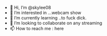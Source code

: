 - 👋 Hi, I’m @skylee08
- 👀 I’m interested in ...webcam show
- 🌱 I’m currently learning ..to fuck dick.
- 💞️ I’m looking to collaborate on any streaming
- 📫 How to reach me : here 

<!---
skylee08/skylee08 is a ✨ special ✨ repository because its `README.md` (this file) appears on your GitHub profile.
You can click the Preview link to take a look at your changes.
--->
